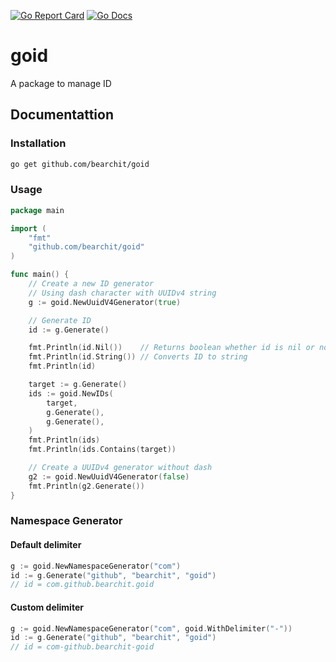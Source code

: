[![Go Report Card](https://goreportcard.com/badge/github.com/bearchit/goid)](https://goreportcard.com/report/github.com/bearchit/goid)
[![Go Docs](https://godoc.org/github.com/bearchit/goid?status.svg)](https://pkg.go.dev/github.com/bearchit/goid)

# goid

A package to manage ID

## Documentattion

### Installation

```sh
go get github.com/bearchit/goid
```

### Usage

```go
package main

import (
	"fmt"
	"github.com/bearchit/goid"
)

func main() {
	// Create a new ID generator
	// Using dash character with UUIDv4 string
	g := goid.NewUuidV4Generator(true)

	// Generate ID
	id := g.Generate()

	fmt.Println(id.Nil())    // Returns boolean whether id is nil or not
	fmt.Println(id.String()) // Converts ID to string
	fmt.Println(id)

	target := g.Generate()
	ids := goid.NewIDs(
		target,
		g.Generate(),
		g.Generate(),
	)
	fmt.Println(ids)
	fmt.Println(ids.Contains(target))

	// Create a UUIDv4 generator without dash
	g2 := goid.NewUuidV4Generator(false)
	fmt.Println(g2.Generate())
}
```

### Namespace Generator

#### Default delimiter

```go
g := goid.NewNamespaceGenerator("com")
id := g.Generate("github", "bearchit", "goid")
// id = com.github.bearchit.goid
```

#### Custom delimiter

```go
g := goid.NewNamespaceGenerator("com", goid.WithDelimiter("-"))
id := g.Generate("github", "bearchit", "goid")
// id = com-github.bearchit-goid
```
